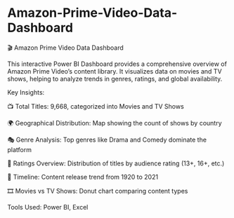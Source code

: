 # Amazon-Prime-Video-Data-Dashboard

🎬 Amazon Prime Video Data Dashboard

This interactive Power BI Dashboard provides a comprehensive overview of Amazon Prime Video’s content library.
It visualizes data on movies and TV shows, helping to analyze trends in genres, ratings, and global availability.

Key Insights:

📺 Total Titles: 9,668, categorized into Movies and TV Shows

🌍 Geographical Distribution: Map showing the count of shows by country

🎭 Genre Analysis: Top genres like Drama and Comedy dominate the platform

🔞 Ratings Overview: Distribution of titles by audience rating (13+, 16+, etc.)

📆 Timeline: Content release trend from 1920 to 2021

🎞 Movies vs TV Shows: Donut chart comparing content types


Tools Used: Power BI, Excel
